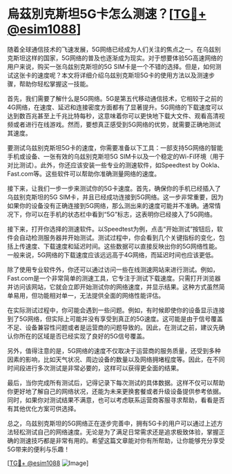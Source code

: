 # 烏茲別克斯坦5G卡怎么测速？[[TG💪+ @esim1088](https://t.me/s/esim1088)]

随着全球通信技术的飞速发展，5G网络已经成为人们关注的焦点之一。在乌兹别克斯坦这样的国家，5G网络的普及也逐渐成为现实。对于想要体验5G高速网络的用户来说，购买一张乌兹别克斯坦的5G SIM卡是一个不错的选择。但是，如何测试这张卡的速度呢？本文将详细介绍乌兹别克斯坦5G卡的使用方法以及测速步骤，帮助你轻松掌握这一技能。

首先，我们需要了解什么是5G网络。5G是第五代移动通信技术，它相较于之前的4G网络，在速度、延迟和连接密度方面都有了显著提升。5G网络的下载速度可以达到数百兆甚至上千兆比特每秒，这意味着你可以更快地下载大文件、观看高清视频或者进行在线游戏。然而，要想真正感受到5G网络的优势，就需要正确地测试其速度。

要测试乌兹别克斯坦5G卡的速度，你需要准备以下工具：一部支持5G网络的智能手机或设备、一张有效的乌兹别克斯坦5G SIM卡以及一个稳定的Wi-Fi环境（用于对比测试）。此外，你还应该安装一些专业的测速软件，如Speedtest by Ookla、Fast.com等。这些软件可以帮助你准确测量网络的速度。

接下来，让我们一步一步来测试你的5G卡速度。首先，确保你的手机已经插入了乌兹别克斯坦的5G SIM卡，并且已经成功连接到5G网络。这一步非常重要，因为如果你的设备没有正确连接到5G网络，那么测出来的速度可能并不准确。通常情况下，你可以在手机的状态栏中看到“5G”标志，这表明你已经接入了5G网络。

接下来，打开你选择的测速软件。以Speedtest为例，点击“开始测试”按钮后，软件会自动检测服务器并开始测试。测试过程中，你会看到几个关键指标的变化，包括上传速度、下载速度和延迟时间。这些数据可以直接反映出你的5G网络性能。一般来说，5G网络的下载速度应该远远高于4G网络，而延迟时间也应该更低。

除了使用专业软件外，你还可以通过访问一些在线测速网站来进行测试。例如，Fast.com是一个非常简单的测速工具，它专注于测试下载速度。只需打开浏览器并访问该网站，它就会立即开始测试你的网络速度，并显示结果。这种方式虽然简单易用，但功能相对单一，无法提供全面的网络性能评估。

在实际测试过程中，你可能会遇到一些问题。例如，有时候即使你的设备显示连接到了5G网络，但实际上可能并没有享受到真正的5G速度。这可能是由于信号覆盖不足、设备兼容性问题或者是运营商的问题导致的。因此，在测试之前，建议先确认你所在的区域是否已经实现了良好的5G信号覆盖。

另外，值得注意的是，5G网络的速度不仅取决于运营商的服务质量，还受到多种因素的影响，比如天气状况、周边设备的数量以及网络拥堵程度等。因此，在不同时间段进行多次测试是非常必要的，这样可以获得更全面的结果。

最后，当你完成所有测试后，记得记录下每次测试的具体数据。这样不仅可以帮助你更好地了解自己的网络状况，还能为未来更换套餐或者升级设备提供参考依据。同时，如果你对测试结果不满意，也可以考虑联系运营商客服寻求帮助，看看是否有其他优化方案可供选择。

总之，乌兹别克斯坦的5G网络正在逐步完善中，拥有5G卡的用户可以通过上述方法轻松测试自己的网络速度。无论是为了满足日常需求还是追求极致体验，掌握正确的测速技巧都是非常有用的。希望这篇文章能对你有所帮助，让你能够充分享受5G带来的便利与乐趣！

[[TG💪+ @esim1088](https://t.me/s/esim1088) ![Image](https://i.postimg.cc/4NQfJmqS/Snipaste-2025-05-13-00-14-12.png)]